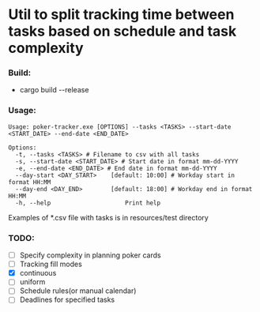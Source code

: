 # Util to split tracking time between tasks based on schedule and task complexity

### Build:

- cargo build --release

### Usage:

```
Usage: poker-tracker.exe [OPTIONS] --tasks <TASKS> --start-date <START_DATE> --end-date <END_DATE>

Options:
  -t, --tasks <TASKS> # Filename to csv with all tasks
  -s, --start-date <START_DATE> # Start date in format mm-dd-YYYY
  -e, --end-date <END_DATE> # End date in format mm-dd-YYYY
  --day-start <DAY_START>    [default: 10:00] # Workday start in format HH:MM
  --day-end <DAY_END>        [default: 18:00] # Workday end in format HH:MM
  -h, --help                     Print help
```

Examples of *.csv file with tasks is in resources/test directory


### TODO:

- [ ] Specify complexity in planning poker cards
- [ ] Tracking fill modes
- [X] continuous
- [ ] uniform
- [ ] Schedule rules(or manual calendar)
- [ ] Deadlines for specified tasks
